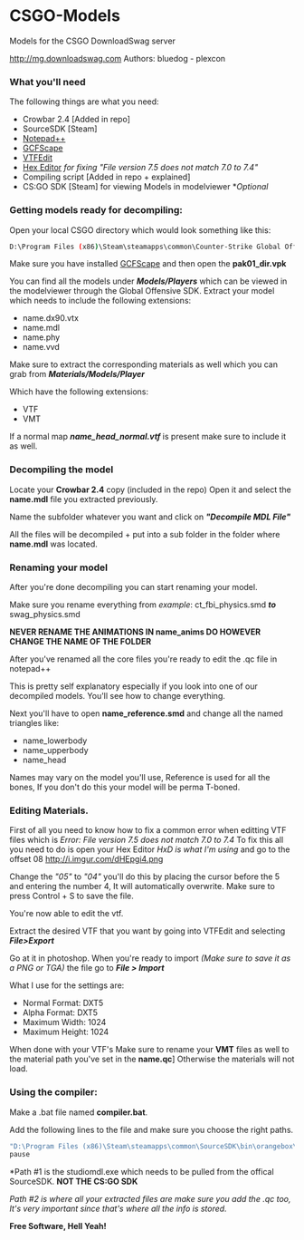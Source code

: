 # CSGO-Models
Models for the CSGO DownloadSwag server

http://mg.downloadswag.com
Authors: bluedog - plexcon

### What you'll need

The following things are what you need:

* Crowbar 2.4 [Added in repo]
* SourceSDK [Steam]
* [Notepad++](http://notepad-plus-plus.org/)
* [GCFScape](http://nemesis.thewavelength.net/?p=26)
* [VTFEdit](http://nemesis.thewavelength.net/index.php?c=178)
* [Hex Editor](http://mh-nexus.de/en/hxd/) *for fixing "File version 7.5 does not match 7.0 to 7.4"*
* Compiling script [Added in repo + explained]
* CS:GO SDK [Steam] for viewing Models in modelviewer  **Optional*

### Getting models ready for decompiling:

Open your local CSGO directory which would look something like this:

```sh
D:\Program Files (x86)\Steam\steamapps\common\Counter-Strike Global Offensive\csgo
```
Make sure you have installed [GCFScape](http://nemesis.thewavelength.net/?p=26) and then open the **pak01_dir.vpk**

You can find all the models under ***Models/Players*** which can be viewed in the modelviewer through the Global Offensive SDK.
Extract your model which needs to include the following extensions:
* name.dx90.vtx
* name.mdl
* name.phy
* name.vvd

Make sure to extract the corresponding materials as well which you can grab from ***Materials/Models/Player***

Which have the following extensions:
* VTF
* VMT

If a normal map ***name_head_normal.vtf*** is present make sure to include it as well.

### Decompiling the model

Locate your **Crowbar 2.4** copy (included in the repo) Open it and select the **name.mdl** file you extracted previously.

Name the subfolder whatever you want and click on ***"Decompile MDL File"***

All the files will be decompiled + put into a sub folder in the folder where **name.mdl** was located.

### Renaming your model

After you're done decompiling you can start renaming your model.

Make sure you rename everything from *example*: ct_fbi_physics.smd ***to*** swag_physics.smd

**NEVER RENAME THE ANIMATIONS IN name_anims DO HOWEVER CHANGE THE NAME OF THE FOLDER**

After you've renamed all the core files you're ready to edit the .qc file in notepad++

This is pretty self explanatory especially if you look into one of our decompiled models. You'll see how to change everything.

Next you'll have to open **name_reference.smd** and change all the named triangles like:

* name_lowerbody
* name_upperbody
* name_head

Names may vary on the model you'll use, Reference is used for all the bones, If you don't do this your model will be perma T-boned.

### Editing Materials.

First of all you need to know how to fix a common error when editting VTF files which is *Error: File version 7.5 does not match 7.0 to 7.4*
To fix this all you need to do is open your Hex Editor *HxD is what I'm using* and go to the offset 08
http://i.imgur.com/dHEpgi4.png

Change the *"05"* to *"04"* you'll do this by placing the cursor before the 5 and entering the number 4, It will automatically overwrite. Make sure to press Control + S to save the file.

You're now able to edit the vtf.

Extract the desired VTF that you want by going into VTFEdit and selecting ***File>Export***

Go at it in photoshop. When you're ready to import *(Make sure to save it as a PNG or TGA)* the file go to ***File > Import***

What I use for the settings are:
* Normal Format: DXT5
* Alpha Format: DXT5
* Maximum Width: 1024
* Maximum Height: 1024

When done with your VTF's Make sure to rename your **VMT** files as well to the material path you've set in the **name.qc**]
Otherwise the materials will not load.

### Using the compiler:

Make a .bat file named **compiler.bat**.

Add the following lines to the file and make sure you choose the right paths.

```sh
"D:\Program Files (x86)\Steam\steamapps\common\SourceSDK\bin\orangebox\bin\studiomdl.exe" -game "D:\Program Files (x86)\Steam\steamapps\common\Counter-Strike Global Offensive\csgo" -nop4 -nox360 "C:\Users\Plexcon\Documents\models\player\decompiled 0.24\swag_varianta.qc"
pause
```

*Path #1 is the studiomdl.exe which needs to be pulled from the offical SourceSDK. **NOT THE CS:GO SDK**

*Path #2 is where all your extracted files are make sure you add the .qc too, It's very important since that's where all the info is stored.*

**Free Software, Hell Yeah!**
